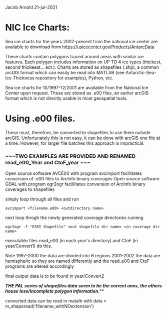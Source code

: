 Jacob Arnold
21-jul-2021

# NIC Ice Charts:
Sea ice charts for the years 2002-present from the national ice center are available to download from https://usicecenter.gov/Products/AntarcData 

These charts contain polygons traced around areas with similar ice features. Each polygon includes information on UP TO 4 ice types (thickest, second thickeest… ect.). Charts are stored as shapefiles (.shp), a common arcGIS format which can easily be read into MATLAB (see Antarctic-Sea-Ice-Thickness repository for examples), Python, etc. 

Sea ice charts for 10/1997-12/2001 are available from the National Ice Center upon request. 
These are stored as .e00 files, an earlier arcGIS format which is not directly usable in most geospatial tools.  

# Using .e00 files. 
These must, therefore, be converted to shapefiles to use them outside arcGIS. 
Unfortunately this is not easy, it can be done with arcGIS one file at a time. 
However, for larger file batches this approach is impractical. 

###  ~~~TWO EXAMPLES ARE PROVIDED AND RENAMED read_e00_Year and CtoF_year ~~~

Open source software AVCE00 with program avcimport facillitates conversion of .e00 files to ArcInfo binary coverages
Open source software GDAL with program ogr2ogr facillitates conversion of ArcInfo binary coverages to shapefiles

simply loop through all files and run 
```shell
avcimport <filename.e00> <outdirectory name>  
```
next loop throgh the newly generated coverage directories running 
```shell
ogr2ogr -f "ESRI Shapefile" <out shapefile dir name> <in coverage dir name>
```

executable files read_e00 (in each year's directory) and CtoF (in year/Convert1) do this. 

Note 1997-2000 the data are divided into 6 regions
     2001-2002 the data are hemispheric so they are named differently and the read_e00 and CtoF programs are altered accordingly

final output data is to be found in year/Convert2


*******THE PAL series of shapefiles data seem to be the correct ones, the others house less/incomplete polygon information.*********


converted data can be read in matalb with data = m_shaperead('filename_withNOextension')
 


